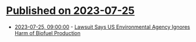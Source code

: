 # [Published on 2023-07-25](index.md)

* [2023-07-25, 09:00:00](https://news.slashdot.org/story/23/07/25/0748259/lawsuit-says-us-environmental-agency-ignores-harm-of-biofuel-production?utm_source=rss1.0mainlinkanon&utm_medium=feed) - [Lawsuit Says US Environmental Agency Ignores Harm of Biofuel Production](https://news.slashdot.org/story/23/07/25/0748259/lawsuit-says-us-environmental-agency-ignores-harm-of-biofuel-production?utm_source=rss1.0mainlinkanon&utm_medium=feed)
